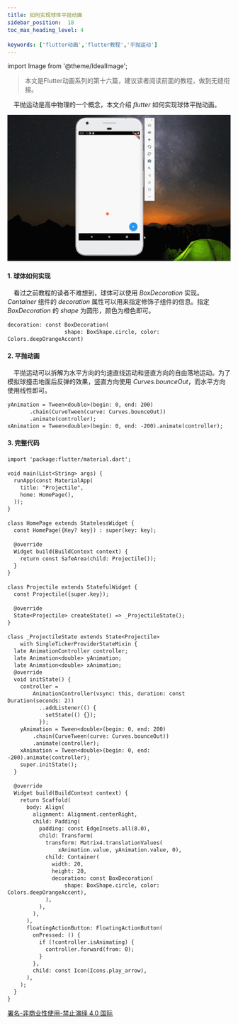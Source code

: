 ```yaml
---
title: 如何实现球体平抛动画
sidebar_position:  18
toc_max_heading_level: 4

keywords: ['flutter动画','flutter教程','平抛运动']
---
```


import Image from '@theme/IdealImage';

> 本文是Flutter动画系列的第十六篇，建议读者阅读前面的教程，做到无缝衔接。

 平抛运动是高中物理的一个概念，本文介绍 _flutter_ 如何实现球体平抛动画。

![平抛动画](./asserts/flutter_projectile_animation.gif)

#### 1. 球体如何实现

 看过之前教程的读者不难想到，球体可以使用 _BoxDecoration_ 实现。_Container_ 组件的 _decoration_ 属性可以用来指定修饰子组件的信息。指定 _BoxDecoration_ 的 _shape_ 为圆形，颜色为橙色即可。

    decoration: const BoxDecoration(
                      shape: BoxShape.circle, color: Colors.deepOrangeAccent)

#### 2. 平抛动画

 平抛运动可以拆解为水平方向的匀速直线运动和竖直方向的自由落地运动。为了模拟球撞击地面后反弹的效果，竖直方向使用 _Curves.bounceOut_，而水平方向使用线性即可。

    yAnimation = Tween<double>(begin: 0, end: 200)
           .chain(CurveTween(curve: Curves.bounceOut))
           .animate(controller);
    xAnimation = Tween<double>(begin: 0, end: -200).animate(controller);

#### 3. 完整代码

    import 'package:flutter/material.dart';

    void main(List<String> args) {
      runApp(const MaterialApp(
        title: "Projectile",
        home: HomePage(),
      ));
    }

    class HomePage extends StatelessWidget {
      const HomePage({Key? key}) : super(key: key);

      @override
      Widget build(BuildContext context) {
        return const SafeArea(child: Projectile());
      }
    }

    class Projectile extends StatefulWidget {
      const Projectile({super.key});

      @override
      State<Projectile> createState() => _ProjectileState();
    }

    class _ProjectileState extends State<Projectile>
        with SingleTickerProviderStateMixin {
      late AnimationController controller;
      late Animation<double> yAnimation;
      late Animation<double> xAnimation;
      @override
      void initState() {
        controller =
            AnimationController(vsync: this, duration: const Duration(seconds: 2))
              ..addListener(() {
                setState(() {});
              });
        yAnimation = Tween<double>(begin: 0, end: 200)
            .chain(CurveTween(curve: Curves.bounceOut))
            .animate(controller);
        xAnimation = Tween<double>(begin: 0, end: -200).animate(controller);
        super.initState();
      }

      @override
      Widget build(BuildContext context) {
        return Scaffold(
          body: Align(
            alignment: Alignment.centerRight,
            child: Padding(
              padding: const EdgeInsets.all(8.0),
              child: Transform(
                transform: Matrix4.translationValues(
                    xAnimation.value, yAnimation.value, 0),
                child: Container(
                  width: 20,
                  height: 20,
                  decoration: const BoxDecoration(
                      shape: BoxShape.circle, color: Colors.deepOrangeAccent),
                ),
              ),
            ),
          ),
          floatingActionButton: FloatingActionButton(
            onPressed: () {
              if (!controller.isAnimating) {
                controller.forward(from: 0);
              }
            },
            child: const Icon(Icons.play_arrow),
          ),
        );
      }
    }

[署名-非商业性使用-禁止演绎 4.0 国际](https://creativecommons.org/licenses/by-nc-nd/4.0/deed.zh)
